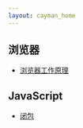 ```yaml
---
layout: cayman_home
---
```


## 浏览器

- [浏览器工作原理](./browser/index)

## JavaScript

- [闭包](./js/bibao)
